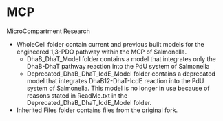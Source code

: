 # MCP
MicroCompartment Research

* WholeCell folder contain current and previous built models for the engineered 1,3-PDO pathway within the MCP of Salmonella.
  - DhaB_DhaT_Model folder contains a model that integrates only the DhaB-DhaT pathway reaction into the PdU system of Salmonella
  - Deprecated_DhaB_DhaT_IcdE_Model folder contains a deprecated model that integrates DhaB12-DhaT-IcdE reaction into the PdU system of Salmonella. This model is no longer in use because of reasons stated in ReadMe.txt in the Deprecated_DhaB_DhaT_IcdE_Model folder.
* Inherited Files folder contains files from the original fork.
